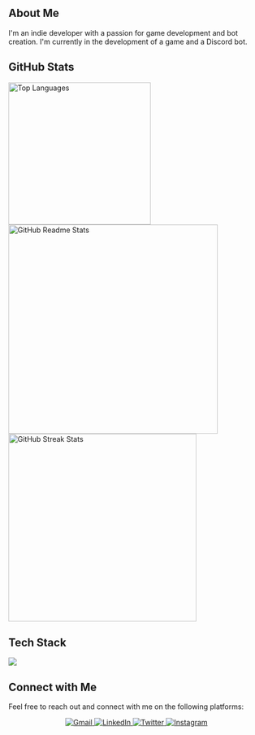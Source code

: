 ## About Me

I'm an indie developer with a passion for game development and bot creation. I'm currently in the development of a game and a Discord bot.

## GitHub Stats

<div align="left">
  <a href="https://github.com/NewKanvas">
    <img width="280" src="https://github-readme-stats-git-master-newkanvas-projects.vercel.app/api/top-langs/?username=NewKanvas&langs_count=5&layout=donut&theme=react&border_radius=10&size_weight=0.2&count_weight=0.5" alt="Top Languages" />
  </a>
  <a href="https://github.com/NewKanvas">
    <img width="412" src="https://github-readme-stats-git-master-newkanvas-projects.vercel.app/api?username=NewKanvas&count_private=true&show_icons=true&theme=react&rank_icon=github&border_radius=10" alt="GitHub Readme Stats" />
  </a>
</div>
<div align="left">
  <a href="https://github.com/NewKanvas">
    <img width="370" src="https://github-readme-streak-stats-salesp07.vercel.app/?user=NewKanvas&theme=react&border_radius=10" alt="GitHub Streak Stats"/>
  </a>
</div>


## Tech Stack

<div align="left">
    <img src="https://skillicons.dev/icons?i=python,javascript,github,vscode,git" />
</div>

## Connect with Me

Feel free to reach out and connect with me on the following platforms:

<div align="center">
  <a href="mailto:cassioramaca@gmail.com">
    <img src="https://img.shields.io/badge/Gmail-%23D14836?style=for-the-badge&logo=gmail&logoColor=white" alt="Gmail"/>
  </a>
  <a href="https://www.linkedin.com/in/cassiosramos" target="_blank">
    <img src="https://img.shields.io/badge/LinkedIn-%230077B5?style=for-the-badge&logo=linkedin&logoColor=white" alt="LinkedIn"/>
  </a>
  <a href="https://twitter.com/NewKanvas" target="_blank">
    <img src="https://img.shields.io/badge/Twitter-%231DA1F2?style=for-the-badge&logo=twitter&logoColor=white" alt="Twitter"/>
  </a>
  <a href="https://www.instagram.com/newkanvas/" target="_blank">
    <img src="https://img.shields.io/badge/Instagram-%23E4405F?style=for-the-badge&logo=instagram&logoColor=white" alt="Instagram"/>
  </a>
</div>
